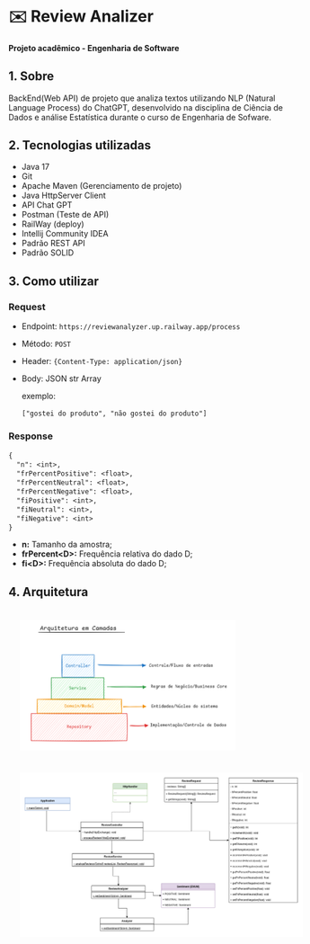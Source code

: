 # ✉️ Review Analizer
#### Projeto acadêmico - Engenharia de Software

## 1. Sobre

BackEnd(Web API) de projeto que analiza textos utilizando NLP (Natural Language Process) do ChatGPT, desenvolvido na disciplina de Ciência de Dados e análise Estatística durante o curso de Engenharia de Sofware.


## 2. Tecnologias utilizadas

- Java 17
- Git
- Apache Maven (Gerenciamento de projeto)
- Java HttpServer Client
- API Chat GPT
- Postman (Teste de API)
- RailWay (deploy)
- Intellij Community IDEA
- Padrão REST API
- Padrão SOLID

## 3. Como utilizar 
### Request
- Endpoint: ```https://reviewanalyzer.up.railway.app/process```
- Método: ```POST```
- Header: ```{Content-Type: application/json}```
- Body: JSON str Array
  
  exemplo:
  ```
  ["gostei do produto", "não gostei do produto"]
  ```

### Response
```
{
  "n": <int>,
  "frPercentPositive": <float>,
  "frPercentNeutral": <float>,
  "frPercentNegative": <float>,
  "fiPositive": <int>,
  "fiNeutral": <int>,
  "fiNegative": <int>
}
```

- **n:** Tamanho da amostra;
- **frPercent\<D\>:** Frequência relativa do dado D;
- **fi\<D\>:** Frequência absoluta do dado D;

  
## 4. Arquitetura

<img src="images/arquitetura-em-camadas.png" alt="drawing" style="width: 40vw; display: block; padding: 20px"/>

<img src="images/uml-reviewanalyzer.drawio.png" alt="drawing" style="width: 70vw; display: block; padding: 20px"/>

